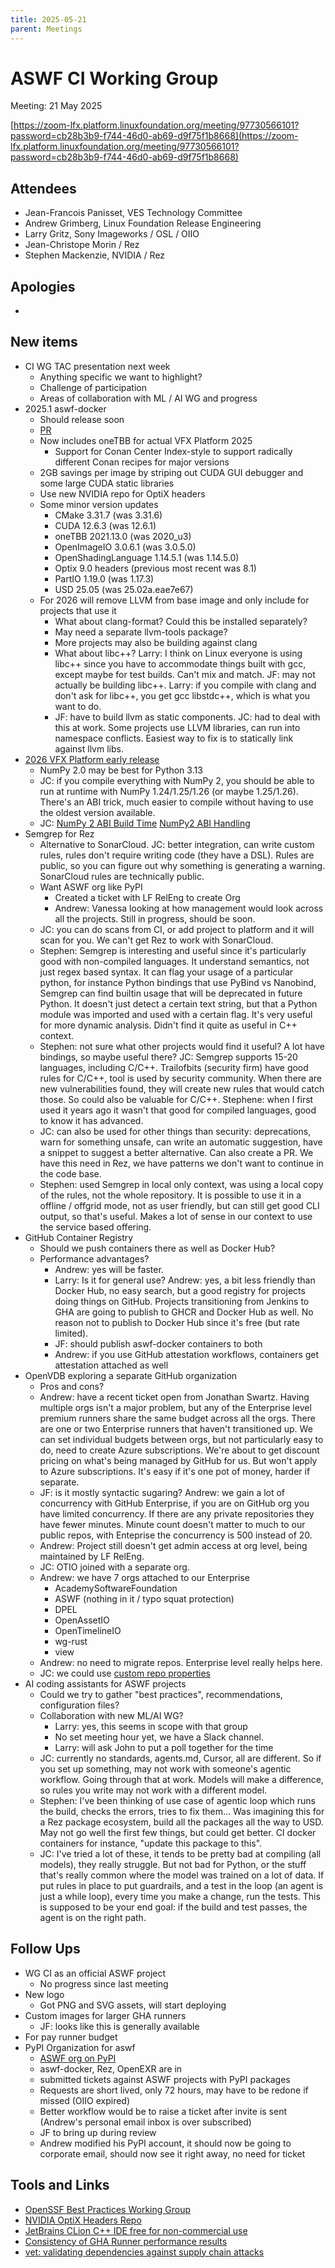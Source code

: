 ```yaml
---
title: 2025-05-21
parent: Meetings
---
```


# ASWF CI Working Group

Meeting:   21 May 2025

[https://zoom-lfx.platform.linuxfoundation.org/meeting/97730566101?password=cb28b3b9-f744-46d0-ab69-d9f75f1b8668](https://zoom-lfx.platform.linuxfoundation.org/meeting/97730566101?password=cb28b3b9-f744-46d0-ab69-d9f75f1b8668)

## Attendees

* Jean-Francois Panisset, VES Technology Committee
* Andrew Grimberg, Linux Foundation Release Engineering
* Larry Gritz, Sony Imageworks / OSL / OIIO
* Jean-Christope Morin / Rez
* Stephen Mackenzie, NVIDIA / Rez

## Apologies

*

## New items

* CI WG TAC presentation next week
  * Anything specific we want to highlight?
  * Challenge of participation
  * Areas of collaboration with ML / AI WG and progress
* 2025.1 aswf-docker
  * Should release soon
  * [PR](https://github.com/AcademySoftwareFoundation/aswf-docker/pull/260)
  * Now includes oneTBB for actual VFX Platform 2025
    * Support for Conan Center Index-style to support radically different Conan recipes for major versions
  * 2GB savings per image by striping out CUDA GUI debugger and some large CUDA static libraries
  * Use new NVIDIA repo for OptiX headers
  * Some minor version updates
    * CMake 3.31.7 (was 3.31.6)
    * CUDA 12.6.3 (was 12.6.1)
    * oneTBB 2021.13.0 (was 2020_u3)
    * OpenImageIO 3.0.6.1 (was 3.0.5.0)
    * OpenShadingLanguage 1.14.5.1 (was 1.14.5.0)
    * Optix 9.0 headers (previous most recent was 8.1)
    * PartIO 1.19.0 (was 1.17.3)
    * USD 25.05 (was 25.02a.eae7e67)
  * For 2026 will remove LLVM from base image and only include for projects that use it
    * What about clang-format? Could this be installed separately?
    * May need a separate llvm-tools package?
    * More projects may also be building against clang
    * What about libc++? Larry: I think on Linux everyone is using libc++ since you have to accommodate things built with gcc, except maybe for test builds. Can't mix and match. JF: may not actually be building libc++. Larry: if you compile with clang and don't ask for libc++, you get gcc libstdc++, which is what you want to do.
    * JF: have to build llvm as static components. JC: had to deal with this at work. Some projects use LLVM libraries, can run into namespace conflicts. Easiest way to fix is to statically link against llvm libs.
* [2026 VFX Platform early release](https://vfxplatform.com/)
  * NumPy 2.0 may be best for Python 3.13
  * JC: if you compile everything with NumPy 2, you should be able to run at runtime with NumPy 1.24/1.25/1.26 (or maybe 1.25/1.26). There's an ABI trick, much easier to compile without having to use the oldest version available.
  * JC: [NumPy 2 ABI Build Time](https://numpy.org/doc/stable/dev/depending_on_numpy.html#build-time-dependency) [NumPy2 ABI Handling]( https://numpy.org/doc/stable/dev/depending_on_numpy.html#numpy-2-abi-handling)
* Semgrep for Rez
  * Alternative to SonarCloud. JC: better integration, can write custom rules, rules don't require writing code (they have a DSL). Rules are public, so you can figure out why something is generating a warning. SonarCloud rules are technically public.
  * Want ASWF org like PyPI
    * Created a ticket with LF RelEng to create Org
    * Andrew: Vanessa looking at how management would look across all the projects. Still in progress, should be soon.
  * JC: you can do scans from CI, or add project to platform and it will scan for you. We can't get Rez to work with SonarCloud.
  * Stephen: Semgrep is interesting and useful since it's particularly good with non-compiled languages. It understand semantics, not just regex based syntax. It can flag your usage of a particular python, for instance Python bindings that use PyBind vs Nanobind, Semgrep can find builtin usage that will be deprecated in future Python. It doesn't just detect a certain text string, but that a Python module was imported and used with a certain flag. It's very useful for more dynamic analysis. Didn't find it quite as useful in C++ context.
  * Stephen: not sure what other projects would find it useful? A lot have bindings, so maybe useful there? JC: Semgrep supports 15-20 languages, including C/C++. Trailofbits (security firm) have good rules for C/C++, tool is used by security community. When there are new vulnerabilities found, they will create new rules that would catch those. So could also be valuable for C/C++. Stephene: when I first used it years ago it wasn't that good for compiled languages, good to know it has advanced.
  * JC: can also be used for other things than security: deprecations, warn for something unsafe, can write an automatic suggestion, have a snippet to suggest a better alternative. Can also create a PR. We have this need in Rez, we have patterns we don't want to continue in the code base.
  * Stephen: used Semgrep in local only context, was using a local copy of the rules, not the whole repository. It is possible to use it in a offline / offgrid mode, not as user friendly, but can still get good CLI output, so that's useful. Makes a lot of sense in our context to use the service based offering.
* GitHub Container Registry
  * Should we push containers there as well as Docker Hub?
  * Performance advantages?
    * Andrew: yes will be faster.
    * Larry: Is it for general use? Andrew: yes, a bit less friendly than Docker Hub, no easy search, but a good registry for projects doing things on GitHub. Projects transitioning from Jenkins to GHA are going to publish to GHCR and Docker Hub as well. No reason not to publish to Docker Hub since it's free (but rate limited).
    * JF: should publish aswf-docker containers to both
    * Andrew: if you use GitHub attestation workflows, containers get attestation attached as well
* OpenVDB exploring a separate GitHub organization
  * Pros and cons?
  * Andrew: have a recent ticket open from Jonathan Swartz. Having multiple orgs isn't a major problem, but any of the Enterprise level premium runners share the same budget across all the orgs. There are one or two Enterprise runners that haven't transitioned up. We can set individual budgets between orgs, but not particularly easy to do, need to create Azure subscriptions. We're about to get discount pricing on what's being managed by GitHub for us. But won't apply to Azure subscriptions. It's easy if it's one pot of money, harder if separate.
  * JF: is it mostly syntactic sugaring? Andrew: we gain a lot of concurrency with GitHub Enterprise, if you are on GitHub org you have limited concurrency. If there are any private repositories they have fewer minutes. Minute count doesn't matter to much to our public repos, with Enteprise the concurrency is 500 instead of 20.
  * Andrew: Project still doesn't get admin access at org level, being maintained by LF RelEng.
  * JC: OTIO joined with a separate org.
  * Andrew: we have 7 orgs attached to our Enterprise
    * AcademySoftwareFoundation
    * ASWF (nothing in it / typo squat protection)
    * DPEL
    * OpenAssetIO
    * OpenTimelineIO
    * wg-rust
    * view
  * Andrew: no need to migrate repos. Enterprise level really helps here.
  * JC: we could use [custom repo properties](https://docs.github.com/en/organizations/managing-organization-settings/managing-custom-properties-for-repositories-in-your-organization#searching-and-filtering-repositories-by-custom-properties-value)
* AI coding assistants for ASWF projects
  * Could we try to gather "best practices", recommendations, configuration files?
  * Collaboration with new ML/AI WG?
    * Larry: yes, this seems in scope with that group
    * No set meeting hour yet, we have a Slack channel.
    * Larry: will ask John to put a poll together for the time
  * JC: currently no standards, agents.md, Cursor, all are different. So if you set up something, may not work with someone's agentic workflow. Going through that at work. Models will make a difference, so rules you write may not work with a different model.
  * Stephen: I've been thinking of use case of agentic loop which runs the build, checks the errors, tries to fix them... Was imagining this for a Rez package ecosystem, build all the packages all the way to USD. May not go well the first few things, but could get better. CI docker containers for instance, "update this package to this".
  * JC: I've tried a lot of these, it tends to be pretty bad at compiling (all models), they really struggle. But not bad for Python, or the stuff that's really common where the model was trained on a lot of data. If put rules in place to put guardrails, and a test in the loop (an agent is just a while loop), every time you make a change, run the tests. This is supposed to be your end goal: if the build and test passes, the agent is on the right path.

## Follow Ups

* WG CI as an official ASWF project
  * No progress since last meeting
* New logo
  * Got PNG and SVG assets, will start deploying
* Custom images for larger GHA runners
  * JF: looks like this is generally available
* For pay runner budget
* PyPI Organization for aswf
  * [ASWF org on PyPI](https://pypi.org/org/aswf/)
  * aswf-docker, Rez, OpenEXR are in
  * submitted tickets against ASWF projects with PyPI packages
  * Requests are short lived, only 72 hours, may have to be redone if missed (OIIO expired)
  * Better workflow would be to raise a ticket after invite is sent (Andrew's personal email inbox is over subscribed)
  * JF to bring up during review
  * Andrew modified his PyPI account, it should now be going to corporate email, should now see it right away, no need for ticket

## Tools and Links

* [OpenSSF Best Practices Working Group](https://best.openssf.org/)
* [NVIDIA OptiX Headers Repo](https://github.com/NVIDIA/optix-dev)
* [JetBrains CLion C++ IDE free for non-commercial use](https://blog.jetbrains.com/clion/2025/05/clion-is-now-free-for-non-commercial-use/)
* [Consistency of GHA Runner performance results](https://github.com/AcademySoftwareFoundation/OpenImageIO/pull/4727#issuecomment-2868010652)
* [vet: validating dependencies against supply chain attacks](https://github.com/safedep/vet)
